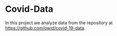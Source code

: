 # Covid-Data

In this project we analyze data from the repository at https://github.com/owid/covid-19-data.
